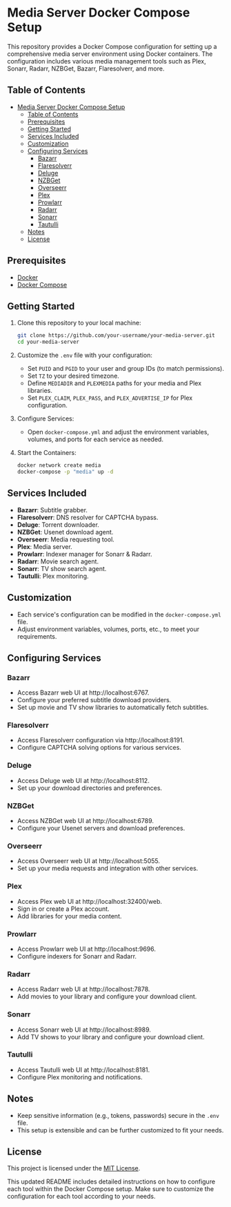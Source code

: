 # Media Server Docker Compose Setup

This repository provides a Docker Compose configuration for setting up a comprehensive media server environment using Docker containers. The configuration includes various media management tools such as Plex, Sonarr, Radarr, NZBGet, Bazarr, Flaresolverr, and more.

## Table of Contents

- [Media Server Docker Compose Setup](#media-server-docker-compose-setup)
  - [Table of Contents](#table-of-contents)
  - [Prerequisites](#prerequisites)
  - [Getting Started](#getting-started)
  - [Services Included](#services-included)
  - [Customization](#customization)
  - [Configuring Services](#configuring-services)
    - [Bazarr](#bazarr)
    - [Flaresolverr](#flaresolverr)
    - [Deluge](#deluge)
    - [NZBGet](#nzbget)
    - [Overseerr](#overseerr)
    - [Plex](#plex)
    - [Prowlarr](#prowlarr)
    - [Radarr](#radarr)
    - [Sonarr](#sonarr)
    - [Tautulli](#tautulli)
  - [Notes](#notes)
  - [License](#license)

## Prerequisites

- [Docker](https://www.docker.com/)
- [Docker Compose](https://docs.docker.com/compose/)

## Getting Started

1. Clone this repository to your local machine:

   ```bash
   git clone https://github.com/your-username/your-media-server.git
   cd your-media-server
   ```

2. Customize the `.env` file with your configuration:

   - Set `PUID` and `PGID` to your user and group IDs (to match permissions).
   - Set `TZ` to your desired timezone.
   - Define `MEDIADIR` and `PLEXMEDIA` paths for your media and Plex libraries.
   - Set `PLEX_CLAIM`, `PLEX_PASS`, and `PLEX_ADVERTISE_IP` for Plex configuration.

3. Configure Services:

   - Open `docker-compose.yml` and adjust the environment variables, volumes, and ports for each service as needed.

4. Start the Containers:

   ```bash
   docker network create media
   docker-compose -p "media" up -d
   ```

## Services Included

- **Bazarr**: Subtitle grabber.
- **Flaresolverr**: DNS resolver for CAPTCHA bypass.
- **Deluge**: Torrent downloader.
- **NZBGet**: Usenet download agent.
- **Overseerr**: Media requesting tool.
- **Plex**: Media server.
- **Prowlarr**: Indexer manager for Sonarr & Radarr.
- **Radarr**: Movie search agent.
- **Sonarr**: TV show search agent.
- **Tautulli**: Plex monitoring.

## Customization

- Each service's configuration can be modified in the `docker-compose.yml` file.
- Adjust environment variables, volumes, ports, etc., to meet your requirements.

## Configuring Services

### Bazarr

- Access Bazarr web UI at http://localhost:6767.
- Configure your preferred subtitle download providers.
- Set up movie and TV show libraries to automatically fetch subtitles.

### Flaresolverr

- Access Flaresolverr configuration via http://localhost:8191.
- Configure CAPTCHA solving options for various services.

### Deluge

- Access Deluge web UI at http://localhost:8112.
- Set up your download directories and preferences.

### NZBGet

- Access NZBGet web UI at http://localhost:6789.
- Configure your Usenet servers and download preferences.

### Overseerr

- Access Overseerr web UI at http://localhost:5055.
- Set up your media requests and integration with other services.

### Plex

- Access Plex web UI at http://localhost:32400/web.
- Sign in or create a Plex account.
- Add libraries for your media content.

### Prowlarr

- Access Prowlarr web UI at http://localhost:9696.
- Configure indexers for Sonarr and Radarr.

### Radarr

- Access Radarr web UI at http://localhost:7878.
- Add movies to your library and configure your download client.

### Sonarr

- Access Sonarr web UI at http://localhost:8989.
- Add TV shows to your library and configure your download client.

### Tautulli

- Access Tautulli web UI at http://localhost:8181.
- Configure Plex monitoring and notifications.

## Notes

- Keep sensitive information (e.g., tokens, passwords) secure in the `.env` file.
- This setup is extensible and can be further customized to fit your needs.

## License

This project is licensed under the [MIT License](LICENSE).

This updated README includes detailed instructions on how to configure each tool within the Docker Compose setup. Make sure to customize the configuration for each tool according to your needs.
